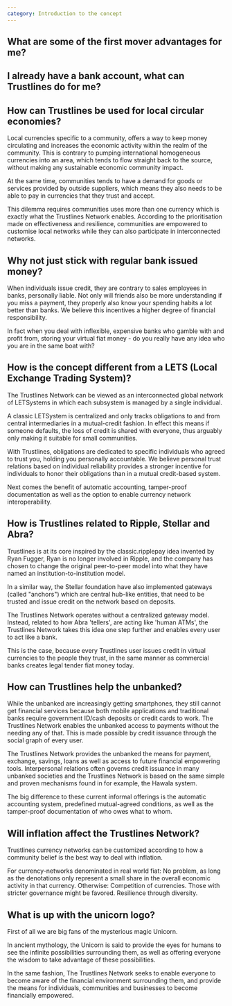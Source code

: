 ```yaml
---
category: Introduction to the concept
---
```


## What are some of the first mover advantages for me? 



## I already have a bank account, what can Trustlines do for me? 


## How can Trustlines be used for local circular economies?

Local currencies specific to a community, offers a way to keep money circulating and increases the economic activity within the realm of the community. This is contrary to pumping international homogeneous currencies into an area, which tends to flow straight back to the source, without making any sustainable economic community impact.

At the same time, communities tends to have a demand for goods or services provided by outside suppliers, which means they also needs to be able to pay in currencies that they trust and accept.

This dilemma requires communities uses more than one currency which is exactly what the Trustlines Network enables. According to the prioritisation made on effectiveness and resilience, communities are empowered to customise local networks while they can also participate in interconnected networks.

## Why not just stick with regular bank issued money?

When individuals issue credit, they are contrary to sales employees in banks, personally liable.
Not only will friends also be more understanding if you miss a payment,
they properly also know your spending habits a lot better than banks.
We believe this incentives a higher degree of financial responsibility.

In fact when you deal with inflexible, expensive banks who gamble with and profit from,
storing your virtual fiat money - do you really have any idea who you are in the same boat with?


## How is the concept different from a LETS (Local Exchange Trading System)?

The Trustlines Network can be viewed as an interconnected global network of LETSystems
in which each subsystem is managed by a single individual.

A classic LETSystem is centralized and only tracks obligations to and from central intermediaries
in a mutual-credit fashion. In effect this means if someone defaults, the loss of credit is shared with everyone,
thus arguably only making it suitable for small communities.

With Trustlines, obligations are dedicated to specific individuals who agreed to trust you,
holding you personally accountable. We believe personal trust relations based on individual reliability
provides a stronger incentive for individuals to honor their obligations than in a mutual credit-based system.

Next comes the benefit of automatic accounting, tamper-proof documentation as well as the option to enable
currency network interoperability.

## How is Trustlines related to Ripple, Stellar and Abra?

Trustlines is at its core inspired by the classic.ripplepay idea invented by Ryan Fugger,
Ryan is no longer involved in Ripple, and the company has chosen to change the original peer-to-peer model
into what they have named an institution-to-institution model.

In a similar way, the Stellar foundation have also implemented gateways (called "anchors") which are central
hub-like entities, that need to be trusted and issue credit on the network based on deposits.

The Trustlines Network operates without a centralized gateway model.
Instead, related to how Abra 'tellers', are acting like 'human ATMs',
the Trustlines Network takes this idea one step further and enables every user to act like a bank.

This is the case, because every Trustlines user issues credit in virtual currencies to the people they trust,
in the same manner as commercial banks creates legal tender fiat money today.


## How can Trustlines help the unbanked?

While the unbanked are increasingly getting smartphones,
they still cannot get financial services because both mobile applications and traditional banks
require government ID/cash deposits or credit cards to work.
The Trustlines Network enables the unbanked access to payments without the needing any of that.
This is made possible by credit issuance through the social graph of every user.

The Trustlines Network provides the unbanked the means for payment, exchange, savings,
loans as well as access to future financial empowering tools.
Interpersonal relations often governs credit issuance in many unbanked societies and the Trustlines Network
is based on the same simple and proven mechanisms found in for example, the Hawala system.

The big difference to these current informal offerings is the automatic accounting system,
predefined mutual-agreed conditions, as well as the tamper-proof documentation of who owes what to whom.

## Will inflation affect the Trustlines Network?

Trustlines currency networks can be customized according to how a community belief is the best way to deal with inflation.

For currency-networks denominated in real world fiat: No problem, as long as the denotations
only represent a small share in the overall economic activity in that currency.
Otherwise: Competition of currencies. Those with stricter governance might be favored.
Resilience through diversity.


## What is up with the unicorn logo?

First of all we are big fans of the mysterious magic Unicorn.

In ancient mythology, the Unicorn is said to provide the eyes for humans to see the infinite
possibilities surrounding them, as well as offering everyone the wisdom to take advantage of these possibilities.

In the same fashion, The Trustlines Network seeks to enable everyone to become aware of the financial environment
surrounding them, and provide the means for individuals, communities and businesses to become financially empowered.
